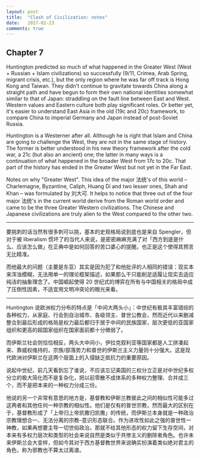 ```yaml
---
layout: post
title:  "Clash of Civilization: notes"
date:   2017-02-23
comments: true
---
```


## Chapter 7

Huntington predicted so much of what happened in the Greater West (West + Russian + Islam civilizations) so successfully (9/11, Crimea, Arab Spring, migrant crisis, etc.), but the only region where he was far off track is Hong Kong and Taiwan. They didn't continue to gravitate towards China along a straight path and have begun to form their own national identities somewhat similar to that of Japan: straddling on the fault line between East and West. Western values and Eastern culture both play significant roles. Or better yet, it's easier to understand East Asia in the old (19c and 20c) framework, to compare China to imperial Germany and Japan instead of post-Soviet Russia.

Huntington is a Westerner after all. Although he is right that Islam and China are going to challenge the West, they are not in the same stage of history. The former is better understood in his new theory framework after the cold war, a 21c (but also an ancient) one; the latter in many ways is a continuation of what happened in the broader West from 17c to 20c. That part of the history has ended in the Greater West but not yet in the Far East.

Notes on why "Greater West". This idea of the major 法统's of this world – Charlemagne, Byzantine, Caliph, Huang Di and two lesser ones, Shah and Khan – was formulated by 刘大可. It helps to notice that three out of the four major 法统's in the current world derive from the Roman world order and came to be the three Greater Western civilizations. The Chinese and Japanese civilizations are truly alien to the West compared to the other two.

---

要挑刺的话当然有很多刺可以挑，基本的史观格局说到底也是来自 Spengler，但对于被 liberalism 惯坏了的当代人来说，是密密麻麻充满了对「西方到底是什么、应该怎么做」在正典中是如何回答的苦口婆心的提醒。也正是这个使得其预言无比精准。

而他最大的问题（主要是东亚）其实是因为犯了和他批评的人相同的错误：现实本来浑浊模糊，无法用单一的理论框架描述，如果那么干只能削足适履让现实去适应纯洁的抽象理念了。中国崛起使得 20 世纪式的博弈在所有与中国相关的格局中成了压倒性因素，不适宜用文明冲突论的眼光来看。﻿

---

Huntington 说欧洲权力分布的特点是「中间大两头小」：中世纪有极其丰富错综的各种权力，从家庭、行会到自治城市、各级领主、普世公教会，然而近代以来删减整合到最后形成的格局是权力最后都归于居于中间的民族国家，层次更低的亚国家组织和更高的超国家组织在国家面前都十分微弱了。

而伊斯兰社会则恰恰相反，两头大中间小，伊拉克叙利亚等国家都是人工拼凑起来、靠威权维持的，宗族/部落势力和普世的伊斯兰主义力量则十分强大。这是现代欧洲对伊斯兰在这两个层面上的入侵缺乏抵抗力的重要原因。

说起中世纪，前几天看到忘了谁说，不应该忘记美国的三权分立正是对中世纪多权分立的极大简化而不是复杂化，把以前零散不成体系的多种权力整理、合并成三个，而不是把本来的一种权力分成三份。

他说的另一个非常有意思的地方是，基督教和伊斯兰教彼此之间的相似性可能多过这两者和其他任何一种宗教的相似性。他们是仅有的普世宗教，然而最大的区别在于，基督教形成了「上帝归上帝凯撒归凯撒」的传统，而伊斯兰本身就是一种政治宗教理想合一、无法分离的宗教–意识形态联合。作为进攻性如此之强的普世性一神教，如果再想要主导一切世俗政治，那就不给其他形态的权力留下生存空间，对本来有多权力层次和类型的社会来说自然是类似于共惨主义的删除者角色。也许未来伊斯兰会大变样，但如今其对于西方基督教世界来说确实扮演着类似绝对君主的角色，称为邪教也不算太过离谱。﻿